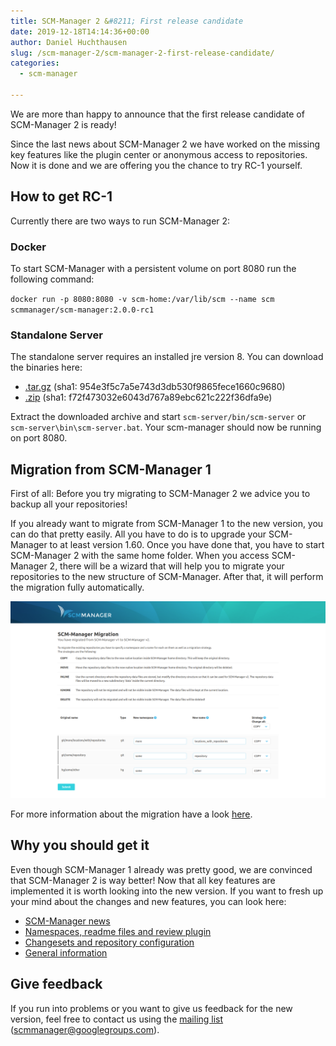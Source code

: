 ```yaml
---
title: SCM-Manager 2 &#8211; First release candidate
date: 2019-12-18T14:14:36+00:00
author: Daniel Huchthausen
slug: /scm-manager-2/scm-manager-2-first-release-candidate/
categories:
  - scm-manager

---
```

We are more than happy to announce that the first release candidate of SCM-Manager 2 is ready!

Since the last news about SCM-Manager 2 we have worked on the missing key features like the plugin center or anonymous access to repositories. Now it is done and we are offering you the chance to try RC-1 yourself.

## How to get RC-1

Currently there are two ways to run SCM-Manager 2:

### Docker

To start SCM-Manager with a persistent volume on port 8080 run the following command:

`docker run -p 8080:8080 -v scm-home:/var/lib/scm --name scm scmmanager/scm-manager:2.0.0-rc1`

### Standalone Server

The standalone server requires an installed jre version 8. You can download the binaries here:

- [.tar.gz](https://maven.scm-manager.org/nexus/content/repositories/releases/sonia/scm/scm-server/2.0.0-rc1/scm-server-2.0.0-rc1-app.tar.gz) (sha1: 954e3f5c7a5e743d3db530f9865fece1660c9680)
- [.zip](https://maven.scm-manager.org/nexus/content/repositories/releases/sonia/scm/scm-server/2.0.0-rc1/scm-server-2.0.0-rc1-app.zip) (sha1: f72f473032e6043d767a89ebc621c222f36dfa9e)

Extract the downloaded archive and start `scm-server/bin/scm-server` or `scm-server\bin\scm-server.bat`. Your scm-manager should now be running on port 8080.

## Migration from SCM-Manager 1

First of all: Before you try migrating to SCM-Manager 2 we advice you to backup all your repositories!

If you already want to migrate from SCM-Manager 1 to the new version, you can do that pretty easily. All you have to do is to upgrade your SCM-Manager to at least version 1.60. Once you have done that, you have to start SCM-Manager 2 with the same home folder. When you access SCM-Manager 2, there will be a wizard that will help you to migrate your repositories to the new structure of SCM-Manager. After that, it will perform the migration fully automatically.

[![](assets/screencapture-localhost-8080-scm-2019-12-05-15_06_29.png)](https://www.scm-manager.org/wp-content/uploads/2019/12/screencapture-localhost-8080-scm-2019-12-05-15_06_29.png)

For more information about the migration have a look [here](https://bitbucket.org/sdorra/scm-manager/wiki/v2/Migration-Wizard).

## Why you should get it

Even though SCM-Manager 1 already was pretty good, we are convinced that SCM-Manager 2 is way better! Now that all key features are implemented it is worth looking into the new version. If you want to fresh up your mind about the changes and new features, you can look here:

- [SCM-Manager news](https://www.scm-manager.org/scm-manager-2/scm-manager-2-development/)
- [Namespaces, readme files and review plugin](https://cloudogu.com/en/blog/scm-manager-2-news-update-3)
- [Changesets and repository configuration](https://cloudogu.com/en/blog/scm-manager-2-news-update-2)
- [General information](https://cloudogu.com/en/blog/scm-manager-2-news-update)

## Give feedback

If you run into problems or you want to give us feedback for the new version, feel free to contact us using the [mailing list](https://groups.google.com/forum/#!forum/scmmanager) ([scmmanager@googlegroups.com](mailto:scmmanager@googlegroups.com)).

